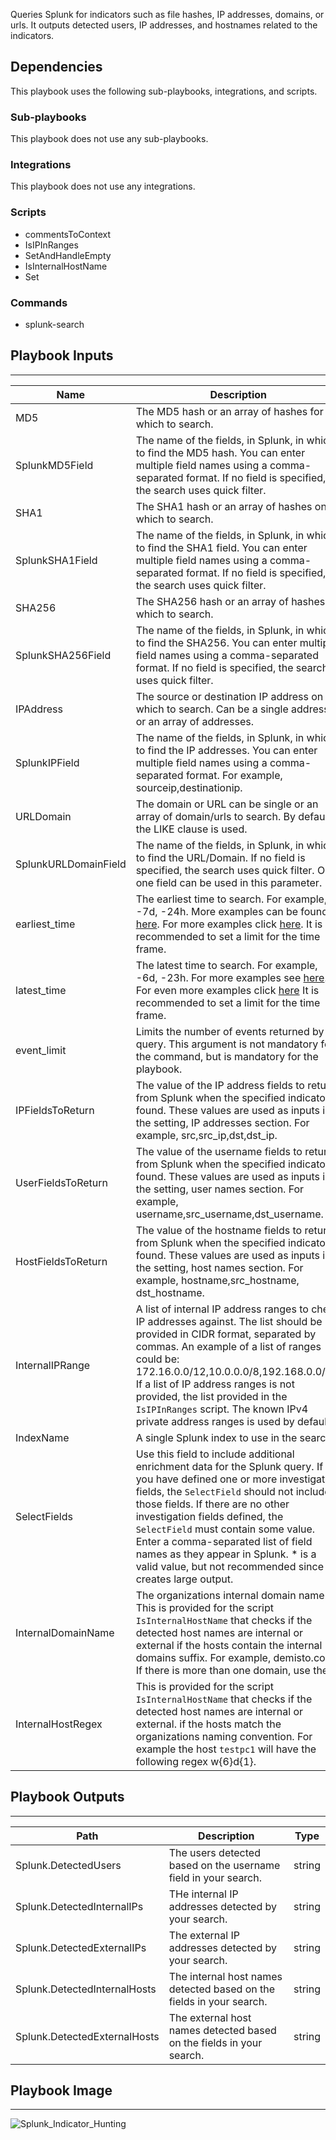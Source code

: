 Queries Splunk for indicators such as file hashes, IP addresses, domains, or urls. It outputs detected users, IP addresses, and hostnames related to the indicators.

## Dependencies
This playbook uses the following sub-playbooks, integrations, and scripts.

### Sub-playbooks
This playbook does not use any sub-playbooks.

### Integrations
This playbook does not use any integrations.

### Scripts
* commentsToContext
* IsIPInRanges
* SetAndHandleEmpty
* IsInternalHostName
* Set

### Commands
* splunk-search

## Playbook Inputs
---

| **Name** | **Description** | **Default Value** | **Required** |
| --- | --- | --- | --- | 
| MD5 | The MD5 hash or an array of hashes for which to search. | - | Optional |
| SplunkMD5Field | The name of the fields, in Splunk, in which to find the MD5 hash. You can enter multiple field names using a comma-separated format. If no field is specified, the search uses quick filter. | - | Optional |
| SHA1 | The SHA1 hash or an array of hashes on which to search. | - | Optional |
| SplunkSHA1Field | The name of the fields, in Splunk, in which to find the SHA1 field. You can enter multiple field names using a comma-separated format. If no field is specified, the search uses quick filter. | - | Optional |
| SHA256 | The SHA256 hash or an array of hashes on which to search. | - | Optional |
| SplunkSHA256Field | The name of the fields, in Splunk, in which to find the SHA256. You can enter multiple field names using a comma-separated format. If no field is specified, the search uses quick filter. | - | Optional |
| IPAddress | The source or destination IP address on which to search. Can be a single address or an array of addresses.| - | Optional |
| SplunkIPField | The name of the fields, in Splunk, in which to find the IP addresses. You can enter multiple field names using a comma-separated format. For example, sourceip,destinationip. | - | Optional |
| URLDomain | The domain or URL can be single or an array of domain/urls to search. By default the LIKE clause is used. | - | Optional |
| SplunkURLDomainField | The name of the fields, in Splunk, in which to find the URL/Domain. If no field is specified, the search uses quick filter. Only one field can be used in this parameter. | - | Optional |
| earliest_time | The earliest time to search. For example, -7d, -24h. More examples can be found [here](https://docs.splunk.com/Documentation/Splunk/8.0.0/Search/Specifytimemodifiersinyoursearch). For more examples click [here](https://docs.splunk.com/Documentation/Splunk/8.0.0/SearchReference/SearchTimeModifiers). It is recommended to set a limit for the time frame. | -1d | Optional |
| latest_time | The latest time to search. For example, -6d, -23h. For more examples see [here](https://docs.splunk.com/Documentation/Splunk/8.0.0/Search/Specifytimemodifiersinyoursearch). For even more examples click [here](https://docs.splunk.com/Documentation/Splunk/8.0.0/SearchReference/SearchTimeModifiers) It is recommended to set a limit for the time frame. | - | Optional |
| event_limit | Limits the number of events returned by query. This argument is not mandatory for the command, but is mandatory for the playbook. | 100 | Required |
| IPFieldsToReturn | The value of the IP address fields to return from Splunk when the specified indicator is found. These values are used as inputs in the setting, IP addresses section. For example, src,src_ip,dst,dst_ip. | - | Optional |
| UserFieldsToReturn | The value of the username fields to return from Splunk when the specified indicator is found. These values are used as inputs in the setting, user names section. For example, username,src_username,dst_username. | - | Optional |
| HostFieldsToReturn | The value of the hostname fields to return from Splunk when the specified indicator is found. These values are used as inputs in the setting, host names section. For example, hostname,src_hostname, dst_hostname. | - | Optional |
| InternalIPRange | A list of internal IP address ranges to check IP addresses against. The list should be provided in CIDR format, separated by commas. An example of a list of ranges could be: 172.16.0.0/12,10.0.0.0/8,192.168.0.0/16. If a list of IP address ranges is not provided, the list provided in the `IsIPInRanges` script. The known IPv4 private address ranges is used by default. | - | Optional |
| IndexName | A single Splunk index to use in the search. | * | Required |
| SelectFields | Use this field to include additional enrichment data for the Splunk query. If you have defined one or more investigation fields, the `SelectField` should not include those fields. If there are no other investigation fields defined, the `SelectField` must contain some value. Enter a comma-separated list of field names as they appear in Splunk. * is a valid value, but not recommended since it creates large output. | source,timestamp | Required |
| InternalDomainName | The organizations internal domain name. This is provided for the script `IsInternalHostName` that checks if the detected host names are internal or external if the hosts contain the internal domains suffix. For example, demisto.com. If there is more than one domain, use the "|" character to separate values such as (demisto.com\|test.com) | Optional |
| InternalHostRegex | This is provided for the script `IsInternalHostName` that checks if the detected host names are internal or external. if the hosts match the organizations naming convention. For example the host `testpc1` will have the following regex w{6}d{1}. | - | Optional |

## Playbook Outputs
---

| **Path** | **Description** | **Type** |
| --- | --- | --- |
| Splunk.DetectedUsers | The users detected based on the username field in your search. | string |
| Splunk.DetectedInternalIPs | THe internal IP addresses detected by your search. | string |
| Splunk.DetectedExternalIPs | The external IP addresses detected by your search. | string |
| Splunk.DetectedInternalHosts | The internal host names detected based on the fields in your search. | string |
| Splunk.DetectedExternalHosts | The external host names detected based on the fields in your search. | string |

## Playbook Image
---
![Splunk_Indicator_Hunting](../../doc_files/Splunk_Indicator_Hunting.png/n)
